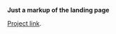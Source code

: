 **Just a markup of the landing page**

[Project link]([https://pages.github.com/](https://terrifycreapy.github.io/Coral/)).
